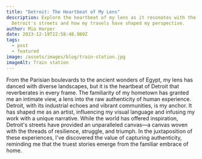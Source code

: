 ```yaml
---
title: "Detroit: The Heartbeat of My Lens"
description: Explore the heartbeat of my lens as it resonates with the echoes of
  Detroit's streets and how my travels have shaped my perspective.
author: Mia Harper
date: 2023-12-19T22:58:48.989Z
tags:
  - post
  - featured
image: /assets/images/blog/train-station.jpg
imageAlt: Train station
---
```

From the Parisian boulevards to the ancient wonders of Egypt, my lens has danced with diverse landscapes, but it is the heartbeat of Detroit that reverberates in every frame. The familiarity of my hometown has granted me an intimate view, a lens into the raw authenticity of human experience. Detroit, with its industrial echoes and vibrant communities, is my anchor. It has shaped me as an artist, influencing my visual language and infusing my work with a unique narrative. While the world has offered inspiration, Detroit's streets have provided an unparalleled canvas—a canvas woven with the threads of resilience, struggle, and triumph. In the juxtaposition of these experiences, I've discovered the value of capturing authenticity, reminding me that the truest stories emerge from the familiar embrace of home.
